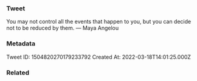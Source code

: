 ### Tweet
You may not control all the events that happen to you, but you can decide not to be reduced by them. — Maya Angelou

### Metadata
Tweet ID: 1504820270179233792
Created At: 2022-03-18T14:01:25.000Z

### Related

